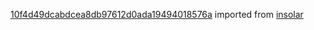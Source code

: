 [10f4d49dcabdcea8db97612d0ada19494018576a](https://github.com/insolar/insolar/commit/10f4d49dcabdcea8db97612d0ada19494018576a) imported from [insolar](https://github.com/insolar/insolar)
